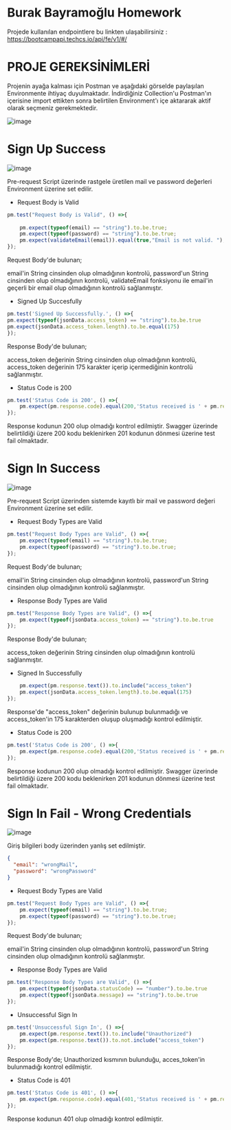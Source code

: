 # Burak Bayramoğlu Homework

Projede kullanılan endpointlere bu linkten ulaşabilirsiniz : https://bootcampapi.techcs.io/api/fe/v1/#/

# PROJE GEREKSİNİMLERİ

Projenin ayağa kalması için Postman ve aşağıdaki görselde paylaşılan Environmente ihtiyaç duyulmaktadır. İndirdiğiniz Collection'u Postman'ın içerisine import ettikten sonra belirtilen Environment'ı içe aktararak aktif olarak seçmeniz gerekmektedir.

![image](https://user-images.githubusercontent.com/13181041/149616456-e64d9f8d-4834-40dd-be23-5900c37a10d6.png)




# Sign Up Success
![image](https://user-images.githubusercontent.com/13181041/149616657-be020cfa-32cf-4159-9e7f-e2f796aa898b.png)

Pre-request Script üzerinde rastgele üretilen mail ve password değerleri Environment üzerine set edilir.

- Request Body is Valid
```javascript
pm.test("Request Body is Valid", () =>{
    
    pm.expect(typeof(email) == "string").to.be.true;
    pm.expect(typeof(password) == "string").to.be.true;
    pm.expect(validateEmail(email)).equal(true,"Email is not valid. "); // Check if email is valid.
});
```

Request Body'de bulunan;

email'in String cinsinden olup olmadığının kontrolü,
password'un String cinsinden olup olmadığının kontrolü,
validateEmail fonksiyonu ile email'in geçerli bir email olup olmadığının kontrolü sağlanmıştır.



- Signed Up Succesfully
```javascript
pm.test('Signed Up Successfully.', () =>{
pm.expect(typeof(jsonData.access_token) == "string").to.be.true
pm.expect(jsonData.access_token.length).to.be.equal(175)
});
```

Response Body'de bulunan;

access_token değerinin String cinsinden olup olmadığının kontrolü,
access_token değerinin 175 karakter içerip içermediğinin kontrolü sağlanmıştır.



- Status Code is 200
```javascript
pm.test('Status Code is 200', () =>{
    pm.expect(pm.response.code).equal(200,'Status received is ' + pm.response.code + '. User successfully signed-up -> Response code must be 200 due to Swagger API Documentation. '); // user successfully signed-up -> Response code must be 200 due to Swagger API Documentation. 
});
```
Response kodunun 200 olup olmadığı kontrol edilmiştir. Swagger üzerinde belirtildiği üzere 200 kodu beklenirken 201 kodunun dönmesi üzerine test fail olmaktadır.

# Sign In Success
![image](https://user-images.githubusercontent.com/13181041/149617747-8c976763-b27e-47d3-941b-ccf86adba97d.png)

Pre-request Script üzerinden sistemde kayıtlı bir mail ve password değeri Environment üzerine set edilir.


- Request Body Types are Valid
```javascript
pm.test("Request Body Types are Valid", () =>{
    pm.expect(typeof(email) == "string").to.be.true;
    pm.expect(typeof(password) == "string").to.be.true;
});
```
Request Body'de bulunan;

email'in String cinsinden olup olmadığının kontrolü,
password'un String cinsinden olup olmadığının kontrolü sağlanmıştır.


- Response Body Types are Valid
```javascript
pm.test("Response Body Types are Valid", () =>{
    pm.expect(typeof(jsonData.access_token) == "string").to.be.true
});
```
Response Body'de bulunan;

access_token değerinin String cinsinden olup olmadığının kontrolü sağlanmıştır.




- Signed In Successfully
```javascript
    pm.expect(pm.response.text()).to.include("access_token")
    pm.expect(jsonData.access_token.length).to.be.equal(175)
});
```

Response'de  "access_token" değerinin bulunup bulunmadığı ve access_token'in 175 karakterden oluşup oluşmadığı kontrol edilmiştir.

- Status Code is 200
```javascript
pm.test('Status Code is 200', () =>{
    pm.expect(pm.response.code).equal(200,'Status received is ' + pm.response.code + '. User successfully signed-up -> Response code must be 200 due to Swagger API Documentation. '); // user successfully signed-up -> Response code must be 200 due to Swagger API Documentation. 
});
```

Response kodunun 200 olup olmadığı kontrol edilmiştir. Swagger üzerinde belirtildiği üzere 200 kodu beklenirken 201 kodunun dönmesi üzerine test fail olmaktadır.

# Sign In Fail - Wrong Credentials
![image](https://user-images.githubusercontent.com/13181041/149618932-8f0ea5ad-108d-4a6b-b3a5-3b0dc7cc1622.png)

Giriş bilgileri body üzerinden yanlış set edilmiştir. 
```json
{
  "email": "wrongMail",
  "password": "wrongPassword"
}
```

- Request Body Types are Valid
```javascript
pm.test("Request Body Types are Valid", () =>{
    pm.expect(typeof(email) == "string").to.be.true;
    pm.expect(typeof(password) == "string").to.be.true;
});
```
Request Body'de bulunan;

email'in String cinsinden olup olmadığının kontrolü, 
password'un String cinsinden olup olmadığının kontrolü sağlanmıştır.

- Response Body Types are Valid
```javascript
pm.test("Response Body Types are Valid", () =>{
    pm.expect(typeof(jsonData.statusCode) == "number").to.be.true
    pm.expect(typeof(jsonData.message) == "string").to.be.true
});
```

- Unsuccessful Sign In
```javascript
pm.test('Unsuccessful Sign In', () =>{
    pm.expect(pm.response.text()).to.include("Unauthorized")
    pm.expect(pm.response.text()).to.not.include("access_token")
});
```
Response Body'de;
Unauthorized kısmının bulunduğu,
acces_token'in bulunmadığı kontrol edilmiştir.

- Status Code is 401
```javascript
pm.test('Status Code is 401', () =>{
    pm.expect(pm.response.code).equal(401,'Status received is ' + pm.response.code); // Response code must be 401 due to Swagger API Documentation. 
});
```
Response kodunun 401 olup olmadığı kontrol edilmiştir. 



```javascript
```
